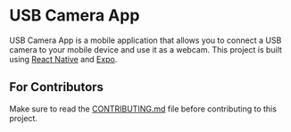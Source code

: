 # USB Camera App

USB Camera App is a mobile application that allows you to connect a USB camera to your mobile device and use it as a webcam. This project is built using [React Native](https://reactnative.dev/) and [Expo](https://expo.dev/).

## For Contributors

Make sure to read the [CONTRIBUTING.md](CONTRIBUTING.md) file before contributing to this project.
